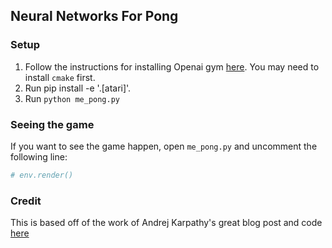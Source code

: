 ## Neural Networks For Pong

### Setup

1. Follow the instructions for installing Openai gym [here](https://gym.openai.com/docs). You may need to install `cmake` first.
2. Run pip install -e '.[atari]'.
3. Run `python me_pong.py`


### Seeing the game

If you want to see the game happen, open `me_pong.py` and uncomment the following line:
```python
# env.render()
 ```

### Credit

This is based off of the work of Andrej Karpathy's great blog post and code [here](http://karpathy.github.io/2016/05/31/rl/)
